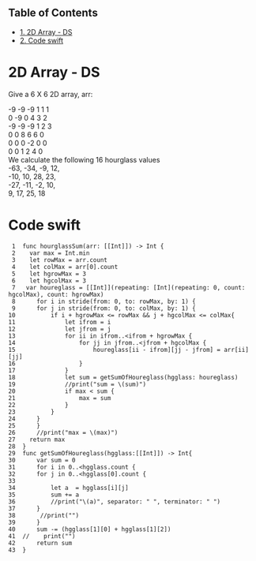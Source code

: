 <div id="table-of-contents">
<h2>Table of Contents</h2>
<div id="text-table-of-contents">
<ul>
<li><a href="#sec-1">1. 2D Array - DS</a></li>
<li><a href="#sec-2">2. Code swift</a></li>
</ul>
</div>
</div>


# 2D Array - DS<a id="sec-1" name="sec-1"></a>

Give a 6 X 6 2D array, arr:

<p class="verse">
-9 -9 -9 1 1 1<br  />
0  -9 0  4 3 2<br  />
-9 -9 -9 1 2 3<br  />
0  0  8  6 6 0<br  />
0  0  0  -2 0 0<br  />
0  0  1  2 4 0<br  />
We calculate the following 16 hourglass values<br  />
-63, -34, -9, 12,<br  />
-10, 10, 28, 23,<br  />
-27, -11, -2, 10,<br  />
9, 17, 25, 18<br  />
</p>

# Code swift<a id="sec-2" name="sec-2"></a>

     1  func hourglassSum(arr: [[Int]]) -> Int {
     2    var max = Int.min
     3    let rowMax = arr.count
     4    let colMax = arr[0].count
     5    let hgrowMax = 3
     6    let hgcolMax = 3
     7   var houreglass = [[Int]](repeating: [Int](repeating: 0, count: hgcolMax), count: hgrowMax)
     8      for i in stride(from: 0, to: rowMax, by: 1) {
     9      for j in stride(from: 0, to: colMax, by: 1) {
    10          if i + hgrowMax <= rowMax && j + hgcolMax <= colMax{
    11              let ifrom = i
    12              let jfrom = j
    13              for ii in ifrom..<ifrom + hgrowMax {
    14                  for jj in jfrom..<jfrom + hgcolMax {
    15                      houreglass[ii - ifrom][jj - jfrom] = arr[ii][jj]
    16                  }
    17              }
    18              let sum = getSumOfHoureglass(hgglass: houreglass)
    19              //print("sum = \(sum)")
    20              if max < sum {
    21                  max = sum
    22              }
    23          }
    24      }
    25      }
    26      //print("max = \(max)")
    27    return max
    28  }
    29  func getSumOfHoureglass(hgglass:[[Int]]) -> Int{
    30      var sum = 0
    31      for i in 0..<hgglass.count {
    32      for j in 0..<hgglass[0].count {
    33  
    34          let a  = hgglass[i][j]
    35          sum += a
    36          //print("\(a)", separator: " ", terminator: " ")
    37      }
    38       //print("")
    39      }
    40      sum -= (hgglass[1][0] + hgglass[1][2])
    41  //    print("")
    42      return sum
    43  }
